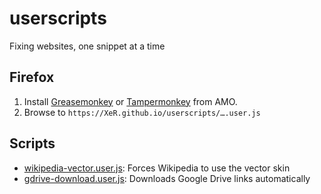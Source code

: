# userscripts
Fixing websites, one snippet at a time

## Firefox
1. Install [Greasemonkey] or [Tampermonkey] from AMO.
2. Browse to `https://XeR.github.io/userscripts/….user.js`

[Greasemonkey]: https://addons.mozilla.org/firefox/addon/greasemonkey/
[Tampermonkey]: https://addons.mozilla.org/firefox/addon/tampermonkey/

## Scripts
- [wikipedia-vector.user.js](wikipedia-vector.user.js):
  Forces Wikipedia to use the vector skin
- [gdrive-download.user.js](gdrive-download.user.js):
  Downloads Google Drive links automatically
